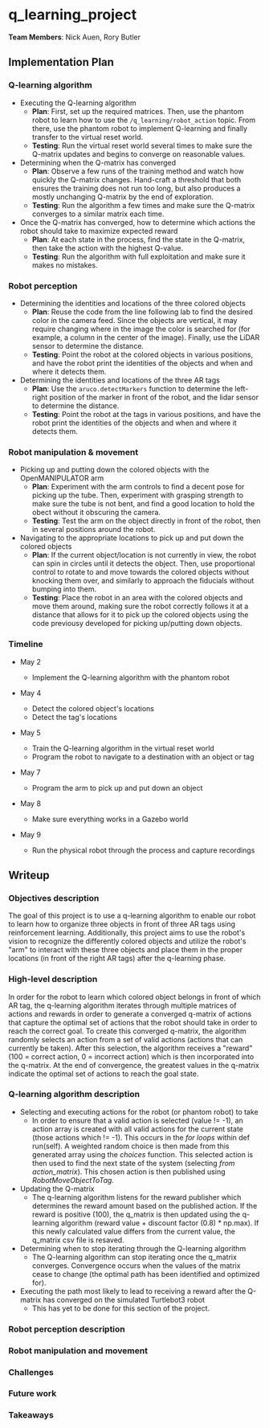 # q_learning_project

**Team Members**: Nick Auen, Rory Butler

## Implementation Plan

### Q-learning algorithm
- Executing the Q-learning algorithm
    - **Plan**: First, set up the required matrices. Then, use the phantom robot to learn how to use the `/q_learning/robot_action` topic. From there, use the phantom robot to implement Q-learning and finally transfer to the virtual reset world.
    - **Testing**: Run the virtual reset world several times to make sure the Q-matrix updates and begins to converge on reasonable values.
- Determining when the Q-matrix has converged
    - **Plan**: Observe a few runs of the training method and watch how quickly the Q-matrix changes. Hand-craft a threshold that both ensures the training does not run too long, but also produces a mostly unchanging Q-matrix by the end of exploration.
    - **Testing**: Run the algorithm a few times and make sure the Q-matrix converges to a similar matrix each time.
- Once the Q-matrix has converged, how to determine which actions the robot should take to maximize expected reward
    - **Plan**: At each state in the process, find the state in the Q-matrix, then take the action with the highest Q-value.
    - **Testing**: Run the algorithm with full exploitation and make sure it makes no mistakes.

### Robot perception
- Determining the identities and locations of the three colored objects
    - **Plan**: Reuse the code from the line following lab to find the desired color in the camera feed. Since the objects are vertical, it may require changing where in the image the color is searched for (for example, a column in the center of the image). Finally, use the LiDAR sensor to determine the distance.
    - **Testing**: Point the robot at the colored objects in various positions, and have the robot print the identities of the objects and when and where it detects them.
- Determining the identities and locations of the three AR tags
    - **Plan**: Use the `aruco.detectMarkers` function to determine the left-right position of the marker in front of the robot, and the lidar sensor to determine the distance.
    - **Testing**: Point the robot at the tags in various positions, and have the robot print the identities of the objects and when and where it detects them.

### Robot manipulation & movement
- Picking up and putting down the colored objects with the OpenMANIPULATOR arm
    - **Plan**: Experiment with the arm controls to find a decent pose for picking up the tube. Then, experiment with grasping strength to make sure the tube is not bent, and find a good location to hold the obect without it obscuring the camera.
    - **Testing**: Test the arm on the object directly in front of the robot, then in several positions around the robot.
- Navigating to the appropriate locations to pick up and put down the colored objects
    - **Plan**: If the current object/location is not currently in view, the robot can spin in circles until it detects the object. Then, use proportional control to rotate to and move towards the colored objects without knocking them over, and similarly to approach the fiducials without bumping into them.
    - **Testing**: Place the robot in an area with the colored objects and move them around, making sure the robot correctly follows it at a distance that allows for it to pick up the colored objects using the code previousy developed for picking up/putting down objects.

### Timeline

- May 2
    - Implement the Q-learning algorithm with the phantom robot

- May 4
    - Detect the colored object's locations
    - Detect the tag's locations

- May 5
    - Train the Q-learning algorithm in the virtual reset world
    - Program the robot to navigate to a destination with an object or tag

- May 7
    - Program the arm to pick up and put down an object

- May 8
    - Make sure everything works in a Gazebo world

- May 9
    - Run the physical robot through the process and capture recordings

## Writeup
### Objectives description
The goal of this project is to use a q-learning algorithm to enable our robot to learn how to organize three objects in front of three AR tags using reinforcement learning. Additionally, this project aims to use the robot's vision to recognize the differently colored objects and utilize the robot's "arm" to interact with these three objects and place them in the proper locations (in front of the right AR tags) after the q-learning phase. 
### High-level description
In order for the robot to learn which colored object belongs in front of which AR tag, the q-learning algorithm iterates through multiple matrices of actions and rewards in order to generate a converged q-matrix of actions that capture the optimal set of actions that the robot should take in order to reach the correct goal. To create this converged q-matrix, the algorithm randomly selects an action from a set of valid actions (actions that can currently be taken). After this selection, the algorithm receives a "reward" (100 = correct action, 0 = incorrect action) which is then incorporated into the q-matrix. At the end of convergence, the greatest values in the q-matrix indicate the optimal set of actions to reach the goal state.
### Q-learning algorithm description
- Selecting and executing actions for the robot (or phantom robot) to take
   - In order to ensure that a valid action is selected (value != -1), an action array is created with all valid actions for the current state (those actions which != -1). This occurs in the *for loops* within def run(self). A weighted random choice is then made from this generated array using the *choices* function. This selected action is then used to find the next state of the system (selecting *from action_matrix*). This chosen action is then published using *RobotMoveObjectToTag*.
- Updating the Q-matrix
   - The q-learning algorithm listens for the reward publisher which determines the reward amount based on the published action. If the reward is positive (100), the q_matrix is then updated using the q-learning algorithm (reward value + discount factor (0.8) * np.max). If this newly calculated value differs from the current value, the q_matrix csv file is resaved.  
- Determining when to stop iterating through the Q-learning algorithm
   - The Q-learning algorithm can stop iterating once the q_matrix converges. Convergence occurs when the values of the matrix cease to change (the optimal path has been identified and optimized for). 
- Executing the path most likely to lead to receiving a reward after the Q-matrix has converged on the simulated Turtlebot3 robot
   - This has yet to be done for this section of the project.
### Robot perception description
### Robot manipulation and movement
### Challenges
### Future work
### Takeaways
